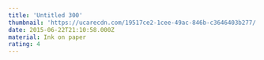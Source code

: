 ```yaml
---
title: 'Untitled 300'
thumbnail: 'https://ucarecdn.com/19517ce2-1cee-49ac-846b-c3646403b277/'
date: 2015-06-22T21:10:58.000Z
material: Ink on paper
rating: 4
---
```

